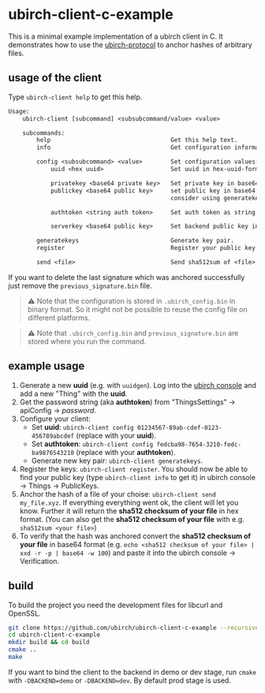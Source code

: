 # ubirch-client-c-example

This is a minimal example implementation of a ubirch client in C.
It demonstrates how to use the [ubirch-protocol](https://github.com/ubirch/ubirch-protocol)
to anchor hashes of arbitrary files.

## usage of the client

Type `ubirch-client help` to get this help.
```txt
Usage:
    ubirch-client [subcommand] <subsubcommand/value> <value>

    subcommands:
        help                                  Get this help text.
        info                                  Get configuration information.

        config <subsubcommand> <value>        Set configuration values:
            uuid <hex uuid>                   Set uuid in hex-uuid-format.

            privatekey <base64 private key>   Set private key in base64 format,
            publickey <base64 public key>     set public key in base64 format,
                                              consider using generatekeys subcommand.

            authtoken <string auth token>     Set auth token as string.

            serverkey <base64 public key>     Set backend public key in base64 format.

        generatekeys                          Generate key pair.
        register                              Register your public key in the backend.

        send <file>                           Send sha512sum of <file> to backend.
```

If you want to delete the last signature which was anchored successfully
just remove the `previous_signature.bin` file.

> ⚠ Note that the configuration is stored in `.ubirch_config.bin` in binary format.
> So it might not be possible to reuse the config file on different platforms.

> ⚠ Note that `.ubirch_config.bin` and `previous_signature.bin` are stored where you run the command.

## example usage

1. Generate a new **uuid** (e.g. with `uuidgen`). Log into the [ubirch console](https://console.prod.ubirch.com/home) and add a new "Thing" with the **uuid**.
2. Get the password string (aka **authtoken**) from "ThingsSettings" -> apiConfig -> *password*.
3. Configure your client:
    * Set **uuid**: `ubirch-client config 01234567-89ab-cdef-0123-456789abcdef` (replace with your **uuid**).
    * Set **authtoken**: `ubirch-client config fedcba98-7654-3210-fedc-ba9876543210` (replace with your **authtoken**).
    * Generate new key pair: `ubirch-client generatekeys`.
4. Register the keys: `ubirch-client register`. You should now be able to
   find your public key (type `ubirch-client info` to get it) in ubirch console -> Things -> PublicKeys.
5. Anchor the hash of a file of your choise: `ubirch-client send my_file.xyz`.
   If everything everything went ok, the client will let you know.
   Further it will return the **sha512 checksum of your file** in hex format.
   (You can also get the **sha512 checksum of your file** with e.g. `sha512sum <your file>`)
6. To verify that the hash was anchored convert the **sha512 checksum of your file** in base64 format
   (e.g. `echo <sha512 checksum of your file> | xxd -r -p | base64 -w 100`)
   and paste it into the ubirch console -> Verification.


## build

To build the project you need the development files for libcurl and OpenSSL.

```bash
git clone https://github.com/ubirch/ubirch-client-c-example --recursive
cd ubirch-client-c-example
mkdir build && cd build
cmake ..
make
```

If you want to bind the client to the backend in demo or dev stage,
run `cmake` with `-DBACKEND=demo` or `-DBACKEND=dev`.  By default prod stage is used.

